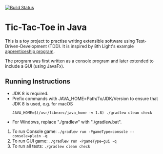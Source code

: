 [![Build Status](https://travis-ci.org/adyang/tictactoe-java.svg?branch=master)](https://travis-ci.org/adyang/tictactoe-java)

Tic-Tac-Toe in Java
====================

This is a toy project to practise writing extensible software using Test-Driven-Development (TDD).
It is inspired by 8th Light's example [apprenticeship program](http://dougbradbury.com/AgileAfrica.pdf).

The program was first written as a console program and later extended to include a GUI (using JavaFx).

Running Instructions
---------------------
* JDK 8 is required.
* Prefix commands with JAVA_HOME=Path/To/JDK/Version to ensure that JDK 8 is used, e.g. for macOS
    ```
    JAVA_HOME=$(/usr/libexec/java_home -v 1.8) ./gradlew clean check
    ```
* For Windows, replace "./gradlew" with "./gradlew.bat".

1. To run Console game: `./gradlew run -PgameType=console --console=plain -q`
2. To run GUI game: `./gradlew run -PgameType=gui -q`
3. To run all tests: `./gradlew clean check`